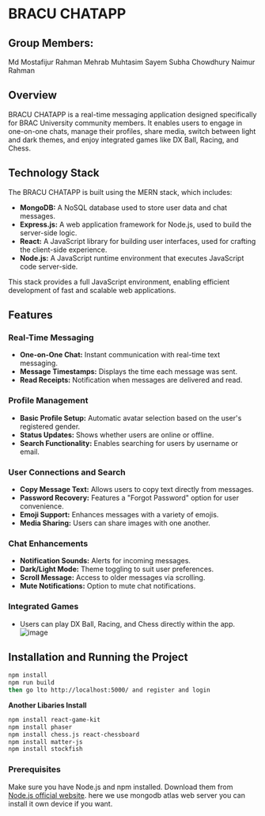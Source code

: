 # BRACU CHATAPP
## Group Members:
Md Mostafijur Rahman
Mehrab Muhtasim Sayem
Subha Chowdhury
Naimur Rahman
## Overview
BRACU CHATAPP is a real-time messaging application designed specifically for BRAC University community members. It enables users to engage in one-on-one chats, manage their profiles, share media, switch between light and dark themes, and enjoy integrated games like DX Ball, Racing, and Chess.

## Technology Stack
The BRACU CHATAPP is built using the MERN stack, which includes:
- **MongoDB:** A NoSQL database used to store user data and chat messages.
- **Express.js:** A web application framework for Node.js, used to build the server-side logic.
- **React:** A JavaScript library for building user interfaces, used for crafting the client-side experience.
- **Node.js:** A JavaScript runtime environment that executes JavaScript code server-side.

This stack provides a full JavaScript environment, enabling efficient development of fast and scalable web applications.

## Features

### Real-Time Messaging
- **One-on-One Chat:** Instant communication with real-time text messaging.
- **Message Timestamps:** Displays the time each message was sent.
- **Read Receipts:** Notification when messages are delivered and read.

### Profile Management
- **Basic Profile Setup:** Automatic avatar selection based on the user's registered gender.
- **Status Updates:** Shows whether users are online or offline.
- **Search Functionality:** Enables searching for users by username or email.

### User Connections and Search
- **Copy Message Text:** Allows users to copy text directly from messages.
- **Password Recovery:** Features a "Forgot Password" option for user convenience.
- **Emoji Support:** Enhances messages with a variety of emojis.
- **Media Sharing:** Users can share images with one another.

### Chat Enhancements
- **Notification Sounds:** Alerts for incoming messages.
- **Dark/Light Mode:** Theme toggling to suit user preferences.
- **Scroll Message:** Access to older messages via scrolling.
- **Mute Notifications:** Option to mute chat notifications.

### Integrated Games
- Users can play DX Ball, Racing, and Chess directly within the app.
![image](https://github.com/user-attachments/assets/a3a1de43-0c2f-4570-b8db-a9781577b27f)

## Installation and Running the Project
   ```bash
npm install
npm run build
then go lto http://localhost:5000/ and register and login
   ```
**Another Libaries Install**
   ```bash
npm install react-game-kit
npm install phaser
npm install chess.js react-chessboard
npm install matter-js
npm install stockfish
   ```
### Prerequisites
Make sure you have Node.js and npm installed. Download them from [Node.js official website](https://nodejs.org/).
here we use mongodb atlas web server you can install it own device if you want.

